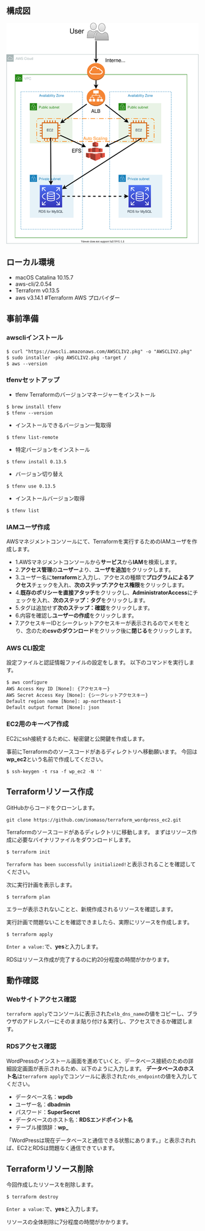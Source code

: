 ## 構成図
![image](./configure.drawio.svg)

## ローカル環境
- macOS Catalina 10.15.7
- aws-cli/2.0.54
- Terraform v0.13.5
- aws v3.14.1 #Terraform AWS プロバイダー

## 事前準備

### awscliインストール
```
$ curl "https://awscli.amazonaws.com/AWSCLIV2.pkg" -o "AWSCLIV2.pkg"
$ sudo installer -pkg AWSCLIV2.pkg -target /
$ aws --version
```

### tfenvセットアップ
- tfenv Terraformのバージョンマネージャーをインストール

```
$ brew install tfenv
$ tfenv --version
```

- インストールできるバージョン一覧取得

```
$ tfenv list-remote
```

- 特定バージョンをインストール

```
$ tfenv install 0.13.5
```

- バージョン切り替え

```
$ tfenv use 0.13.5
```

- インストールバージョン取得

```
$ tfenv list
```

### IAMユーザ作成
AWSマネジメントコンソールにて、Terraformを実行するためのIAMユーザを作成します。
- 1.AWSマネジメントコンソールから**サービス**から**IAM**を検索します。
- 2.**アクセス管理**の**ユーザー**より、**ユーザを追加**をクリックします。
- 3.ユーザー名に**terraform**と入力し、アクセスの種類で**プログラムによるアクセス**チェックを入れ、**次のステップ:アクセス権限**をクリックします。
- 4.**既存のポリシーを直接アタッチ**をクリックし、**AdministratorAccess**にチェックを入れ、**次のステップ：タグ**をクリックします。
- 5.タグは追加せず**次のステップ：確認**をクリックします。
- 6.内容を確認し**ユーザーの作成**をクリックします。
- 7.アクセスキーIDとシークレットアクセスキーが表示されるのでメモをとり、念のため**csvのダウンロード**をクリック後に**閉じる**をクリックします。

### AWS CLI設定
設定ファイルと認証情報ファイルの設定をします。
以下のコマンドを実行します。

```
$ aws configure
AWS Access Key ID [None]: {アクセスキー}
AWS Secret Access Key [None]: {シークレットアクセスキー}
Default region name [None]: ap-northeast-1
Default output format [None]: json
```

### EC2用のキーペア作成
EC2にssh接続するために、秘密鍵と公開鍵を作成します。

事前にTerraformののソースコードがあるディレクトリへ移動願います。
今回は**wp_ec2**という名前で作成してください。

```
$ ssh-keygen -t rsa -f wp_ec2 -N ''
```

## Terraformリソース作成
GitHubからコードをクローンします。

```
git clone https://github.com/inomaso/terraform_wordpress_ec2.git
```

Terraformのソースコードがあるディレクトリに移動します。
まずはリソース作成に必要なバイナリファイルをダウンロードします。

```
$ terraform init
```

``Terraform has been successfully initialized!``と表示されることを確認してください。

次に実行計画を表示します。

```
$ terraform plan
```

エラーが表示されないことと、新規作成されるリソースを確認します。

実行計画で問題ないことを確認できましたら、実際にリソースを作成します。

```
$ terraform apply
```

``Enter a value:``で、**yes**と入力します。

RDSはリソース作成が完了するのに約20分程度の時間がかかります。

## 動作確認

### Webサイトアクセス確認
``terraform apply``でコンソールに表示された``elb_dns_name``の値をコピーし、ブラウザのアドレスバーにそのまま貼り付け＆実行し、アクセスできるか確認します。

### RDSアクセス確認
WordPressのインストール画面を進めていくと、データベース接続のための詳細設定画面が表示されるため、以下のように入力します。
**データベースのホスト名**は``terraform apply``でコンソールに表示された``rds_endpoint``の値を入力してください。

- データベース名：**wpdb**
- ユーザー名：**dbadmin**
- パスワード：**SuperSecret**
- データベースのホスト名：**RDSエンドポイント名**
- テーブル接頭辞：**wp_**

「WordPressは現在データベースと通信できる状態にあります。」と表示されれば、EC2とRDSは問題なく通信できています。

## Terraformリソース削除
今回作成したリソースを削除します。

```
$ terraform destroy
```

``Enter a value:``で、**yes**と入力します。

リソースの全体削除に7分程度の時間がかかります。
